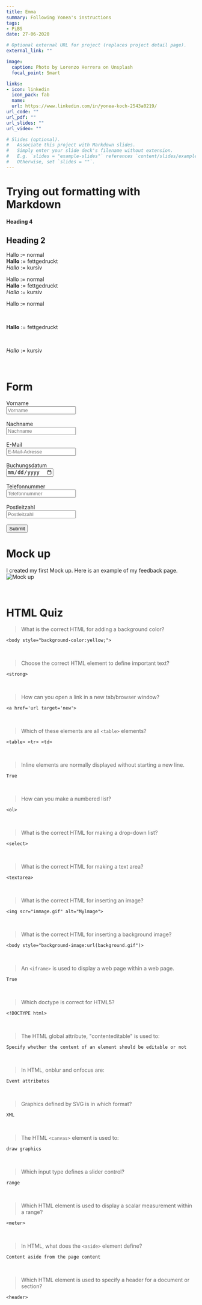 ```yaml
---
title: Emma
summary: Following Yonea's instructions 
tags:
- PiBS
date: 27-06-2020

# Optional external URL for project (replaces project detail page).
external_link: ""

image:
  caption: Photo by Lorenzo Herrera on Unsplash
  focal_point: Smart

links:
- icon: linkedin
  icon_pack: fab
  name: 
  url: https://www.linkedin.com/in/yonea-koch-2543a0219/
url_code: ""
url_pdf: ""
url_slides: ""
url_video: ""

# Slides (optional).
#   Associate this project with Markdown slides.
#   Simply enter your slide deck's filename without extension.
#   E.g. `slides = "example-slides"` references `content/slides/example-slides.md`.
#   Otherwise, set `slides = ""`.
---
```

Trying out formatting with Markdown
======
#### Heading 4
## Heading 2
Hallo := normal  
**Hallo** := fettgedruckt  
*Hallo* := kursiv  

Hallo := normal <br>
**Hallo** := fettgedruckt <br>
*Hallo* := kursiv <br>

Hallo := normal

<br>

**Hallo** := fettgedruckt

<br>

*Hallo* := kursiv

<br>

Form
=====
<!DOCTYPE html>
<html lang="de">
<head>
  <meta charset="utf-8">
  <meta name="description" content="Übung aus PVA1">
  <meta name="keywords" content="FFHS, BestTeacher">
  <title>Übung Forms - PVA1</title>
</head>
<body>
<form action=”yonea.koch@amanox.ch”>
  <label>
    Vorname <br>
    <input id="fname" placeholder="Vorname" pattern="[a-zA-zäöüÄÖÜ]{2,}" required/><br>
  </label> <br>
  <label>
    Nachname <br>
    <input id="lname" placeholder="Nachname" pattern="[a-zA-zäöüÄÖÜ]{2,}" required/><br>
  </label> <br>
  <label>  
    E-Mail <br>
    <input type="email" id="mail" placeholder="E-Mail-Adresse" pattern="\{@}" required/> <br>
  </label> <br>
  <label>
    Buchungsdatum <br>
    <input type="date" id="orderdate" required/><br>
  </label> <br>
  <label>
    Telefonnummer <br>
    <input type="tel" id="tel" placeholder="Telefonnummer"/><br>
  </label> <br>
  <label>
    Postleitzahl <br>
    <input id="plz" placeholder="Postleitzahl" pattern="\d{4}" required/><br>
  </label> <br>
  <input type="submit" id="submit" pattern="yonea.koch@amanox.ch"/>
</form>
</body>
</html>

Mock up
===
I created my first Mock up. Here is an example of my feedback page.
![Mock up](mockup.jpg "<b>Mock up</b> (Screenshot)")

<br>

HTML Quiz
====

> What is the correct HTML for adding a background color?
```
<body style="background-color:yellow;"> 
```
<br>

> Choose the correct HTML element to define important text?
```
<strong>
```
<br>

> How can you open a link in a new tab/browser window?
```
<a href='url target='new'>
```
<br>

> Which of these elements are all `<table>` elements?
```
<table> <tr> <td>
```
<br>

> Inline elements are normally displayed without starting a new line.
```
True
```
<br>

>How can you make a numbered list?
```
<ol>
```
<br>

> What is the correct HTML for making a drop-down list?
```
<select>
```
<br>

> What is the correct HTML for making a text area?
```
<textarea>
```
<br>

> What is the correct HTML for inserting an image?
```
<img scr="immage.gif" alt="Mylmage">
```
<br>

> What is the correct HTML for inserting a background image?
```
<body style="background-image:url(background.gif")>
```
<br>

> An `<iframe>` is used to display a web page within a web page.
```
True
```
<br>

> Which doctype is correct for HTML5?
```
<!DOCTYPE html>
```
<br>

> The HTML global attribute, "contenteditable" is used to:
```
Specify whether the content of an element should be editable or not
```
<br>

> In HTML, onblur and onfocus are:
```
Event attributes
```
<br>

> Graphics defined by SVG is in which format?
```
XML
```
<br>

> The HTML `<canvas>` element is used to:
```
draw graphics
```
<br>

> Which input type defines a slider control?
```
range
```
<br>

> Which HTML element is used to display a scalar measurement within a range?
```
<meter>
```
<br>

> In HTML, what does the `<aside>` element define?
```
Content aside from the page content
```
<br>

> Which HTML element is used to specify a header for a document or section?
```
<header>
```

